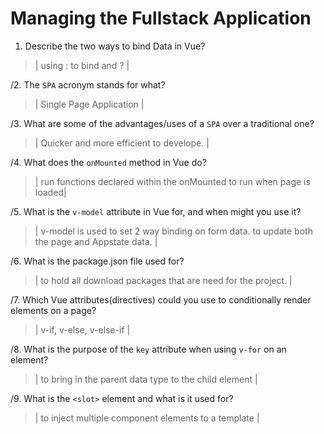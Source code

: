 # Managing the Fullstack Application

1. Describe the two ways to bind Data in Vue?

  > | using : to bind and ? |

/2. The `SPA` acronym stands for what?

  > | Single Page Application |

/3. What are some of the advantages/uses of a `SPA` over a traditional one?

  > | Quicker and more efficient to develope. |

/4. What does the `onMounted` method in Vue do?

  > | run functions declared  within the onMounted to run when page is loaded|

/5. What is the `v-model` attribute in Vue for, and when might you use it?

  > | v-model is used to set 2 way binding on form data. to update both the page and Appstate data. |

/6. What is the package.json file used for?

  > | to hold all download packages that are need for the project.  |

/7. Which Vue attributes(directives) could you use to conditionally render elements on a page?

  > | v-if, v-else, v-else-if |

/8. What is the purpose of the `key` attribute when using `v-for` on an element?

  > | to bring in the parent data type to the child element |

/9. What is the `<slot>` element and what is it used for?

  > | to inject multiple component elements to a template |
